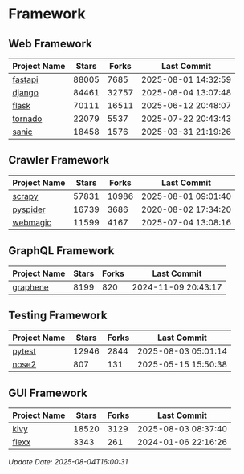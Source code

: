 # Framework

## Web Framework
| Project Name | Stars | Forks | Last Commit |
| ------------ | ----- | ----- | ----------- |
| [fastapi](https://github.com/fastapi/fastapi) | 88005 | 7685 | 2025-08-01 14:32:59 |
| [django](https://github.com/django/django) | 84461 | 32757 | 2025-08-04 13:07:48 |
| [flask](https://github.com/pallets/flask) | 70111 | 16511 | 2025-06-12 20:48:07 |
| [tornado](https://github.com/tornadoweb/tornado) | 22079 | 5537 | 2025-07-22 20:43:43 |
| [sanic](https://github.com/sanic-org/sanic) | 18458 | 1576 | 2025-03-31 21:19:26 |

## Crawler Framework
| Project Name | Stars | Forks | Last Commit |
| ------------ | ----- | ----- | ----------- |
| [scrapy](https://github.com/scrapy/scrapy) | 57831 | 10986 | 2025-08-01 09:01:40 |
| [pyspider](https://github.com/binux/pyspider) | 16739 | 3686 | 2020-08-02 17:34:20 |
| [webmagic](https://github.com/code4craft/webmagic) | 11599 | 4167 | 2025-07-04 13:08:16 |

## GraphQL Framework
| Project Name | Stars | Forks | Last Commit |
| ------------ | ----- | ----- | ----------- |
| [graphene](https://github.com/graphql-python/graphene) | 8199 | 820 | 2024-11-09 20:43:17 |

## Testing Framework
| Project Name | Stars | Forks | Last Commit |
| ------------ | ----- | ----- | ----------- |
| [pytest](https://github.com/pytest-dev/pytest) | 12946 | 2844 | 2025-08-03 05:01:14 |
| [nose2](https://github.com/nose-devs/nose2) | 807 | 131 | 2025-05-15 15:50:38 |

## GUI Framework
| Project Name | Stars | Forks | Last Commit |
| ------------ | ----- | ----- | ----------- |
| [kivy](https://github.com/kivy/kivy) | 18520 | 3129 | 2025-08-03 08:37:40 |
| [flexx](https://github.com/flexxui/flexx) | 3343 | 261 | 2024-01-06 22:16:26 |

*Update Date: 2025-08-04T16:00:31*